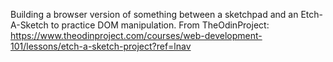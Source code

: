 Building a browser version of something between a sketchpad and an Etch-A-Sketch to practice DOM manipulation. From TheOdinProject: https://www.theodinproject.com/courses/web-development-101/lessons/etch-a-sketch-project?ref=lnav